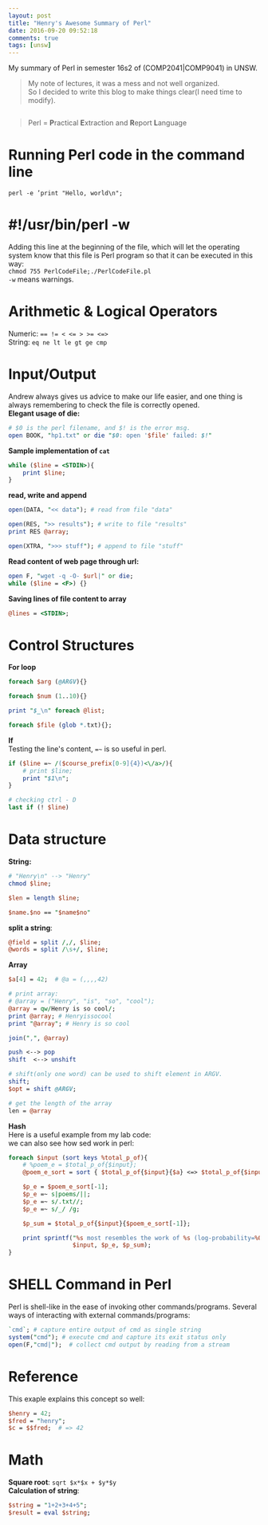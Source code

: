 ```yaml
---
layout: post
title: "Henry's Awesome Summary of Perl"
date: 2016-09-20 09:52:18
comments: true
tags: [unsw]
---
```


My summary of Perl in semester 16s2 of (COMP2041|COMP9041) in UNSW.    

<!--more-->
   

> My note of lectures, it was a mess and not well organized.    
So I decided to write this blog to make things clear(I need time to modify).       
<img style="max-height:350px" class="lazy" data-original="/images/blog/160920_perl/note.JPG"> 


>Perl = **P**ractical **E**xtraction and **R**eport **L**anguage    


# Running Perl code in the command line     
`perl -e ’print "Hello, world\n"; `



# #!/usr/bin/perl -w
Adding this line at the beginning of the file, which will let the operating system know that this file is Perl program so that it can be executed in this way:    
`chmod 755 PerlCodeFile;./PerlCodeFile.pl`   
`-w` means warnings.    



# Arithmetic & Logical Operators   
Numeric: `== != < <= > >= <=>`   
String: `eq ne lt le gt ge cmp`   



# Input/Output
Andrew always gives us advice to make our life easier, and one thing is always remembering to check the file is correctly opened.      
**Elegant usage of die:**       
```pl
# $0 is the perl filename, and $! is the error msg.     
open BOOK, "hp1.txt" or die "$0: open '$file' failed: $!" 
```
**Sample implementation of `cat`**     
```pl
while ($line = <STDIN>){
    print $line;
}
```
**read,  write and append**   
```pl
open(DATA, "<< data"); # read from file "data"

open(RES, ">> results"); # write to file "results"
print RES @array;

open(XTRA, ">>> stuff"); # append to file "stuff"
```
**Read content of web page through url:**   
```pl
open F, "wget -q -O- $url|" or die;
while ($line = <F>) {}
```
**Saving lines of file content to array**   
```pl
@lines = <STDIN>;
```



# Control Structures
**For loop**
```pl
foreach $arg (@ARGV){}

foreach $num (1..10){}

print "$_\n" foreach @list; 

foreach $file (glob *.txt){};
```
**If**     
Testing the line's content, `=~` is so useful in perl.     
```pl
if ($line =~ /($course_prefix[0-9]{4})<\/a>/){
    # print $line;
    print "$1\n";
}

# checking ctrl - D
last if (! $line)

```



# Data structure 
**String:**    
```pl
# "Henry\n" --> "Henry"
chmod $line;

$len = length $line;

$name.$no == "$name$no"
```
**split a string**:    
```pl
@field = split /,/, $line;
@words = split /\s+/, $line;
```
**Array**
```pl
$a[4] = 42;  # @a = (,,,,42)

# print array:
# @array = ("Henry", "is", "so", "cool");
@array = qw/Henry is so cool/;
print @array; # Henryissocool
print "@array"; # Henry is so cool

join(",", @array)

push <--> pop
shift  <--> unshift

# shift(only one word) can be used to shift element in ARGV.
shift;
$opt = shift @ARGV;

# get the length of the array 
len = @array
```
**Hash**    
Here is a useful example from my lab code:    
we can also see how sed work in perl:     
```pl
foreach $input (sort keys %total_p_of){
    # %poem_e = $total_p_of{$input};
    @poem_e_sort = sort { $total_p_of{$input}{$a} <=> $total_p_of{$input}{$b} } keys %{$total_p_of{$input}\};

    $p_e = $poem_e_sort[-1];
    $p_e =~ s|poems/||;
    $p_e =~ s/.txt//;
    $p_e =~ s/_/ /g;

    $p_sum = $total_p_of{$input}{$poem_e_sort[-1]};

    print sprintf("%s most resembles the work of %s (log-probability=%0.1f)\n",
                  $input, $p_e, $p_sum);
}
```



# SHELL Command in Perl
Perl is shell-like in the ease of invoking other commands/programs.
Several ways of interacting with external commands/programs:    
```pl
`cmd`; # capture entire output of cmd as single string
system("cmd"); # execute cmd and capture its exit status only
open(F,"cmd|");  # collect cmd output by reading from a stream
```



# Reference
This exaple explains this concept so well:
```pl
$henry = 42;
$fred = "henry";
$c = $$fred;  # => 42
```



# Math
**Square root**: `sqrt $x*$x + $y*$y`   
**Calculation of string**:     
```pl
$string = "1+2+3+4+5";
$result = eval $string;
```


